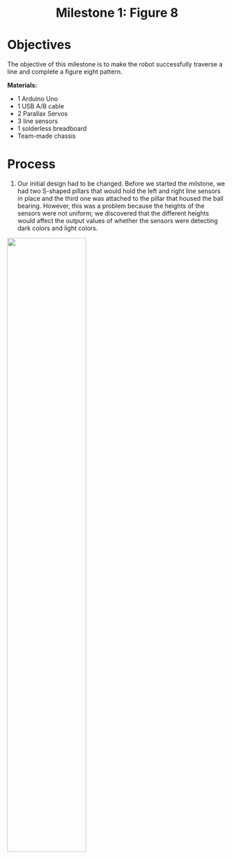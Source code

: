 <h1 align="center">Milestone 1: Figure 8</h1>

# Objectives

   The objective of this milestone is to make the robot successfully traverse a line and complete a figure eight pattern.
   
   **Materials:**
   - 1 Arduino Uno
   - 1 USB A/B cable
   - 2 Parallax Servos
   - 3 line sensors
   - 1 solderless breadboard
   - Team-made chassis
   
# Process #

1. Our initial design had to be changed. Before we started the milstone, we had two S-shaped pillars that would hold the left and right line sensors in place and the third one was attached to the pillar that housed the ball bearing. However, this was a problem because the heights of the sensors were not uniform; we discovered that the different heights would affect the output values of whether the sensors were detecting dark colors and light colors. 
<img src="IMG_5232.png" height="60%" width="60%">
